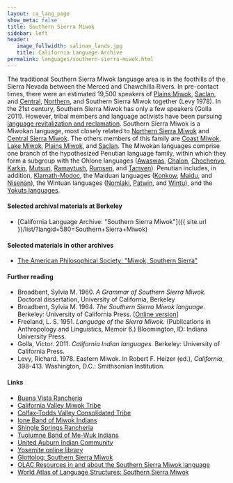 ```yaml
---
layout: ca_lang_page
show_meta: false
title: Southern Sierra Miwok
sidebar: left
header:
   image_fullwidth: salinan_lands.jpg
   title: California Language Archive
permalink: languages/southern-sierra-miwok.html
---
```



The traditional Southern Sierra Miwok language area is in the foothills of the Sierra Nevada between the Merced and Chawchilla Rivers. In pre-contact times, there were an estimated 19,500 speakers of [Plains Miwok](plains-miwok.html), [Saclan](saclan.html), and [Central](central-sierra-miwok.html), [Northern](northern-sierra-miwok.html), and Southern Sierra Miwok together (Levy 1978). In the 21st century, Southern Sierra Miwok has only a few speakers (Golla 2011). However, tribal members and language activists have been pursuing [language revitalization and reclamation](http://newsfromnativecalifornia.com/miwoklanguage/). Southern Sierra Miwok is a Miwokan language, most closely related to [Northern Sierra Miwok](northern-sierra-miwok.html) and [Central Sierra Miwok](central-sierra-miwok.html).  The others members of this family are [Coast Miwok](coast-miwok.html), [Lake Miwok](lake-miwok.html), [Plains Miwok](plains-miwok.html), and [Saclan](saclan.html). The Miwokan languages comprise one branch of the hypothesized Penutian language family, within which they form a subgroup with the Ohlone languages ([Awaswas](awaswas.html), [Chalon](chalon.html), [Chochenyo](chochenyo.html), [Karkin](karkin.html), [Mutsun](mutsun.html), [Ramaytush](ramaytush.html), [Rumsen](rumsen.html), and [Tamyen](tamyen.html)). Penutian includes, in addition, [Klamath-Modoc](modoc.html), the Maiduan languages ([Konkow](konkow.html), [Maidu](maidu.html), and [Nisenan](nisenan.html)), the Wintuan languages ([Nomlaki](nomlaki.html), [Patwin](patwin.html), and [Wintu](wintu.html)), and the [Yokuts languages](yokuts.html).

#### Selected archival materials at Berkeley

* [California Language Archive: "Southern Sierra Miwok"]({{ site.url }}/list/?langid=580=Southern+Sierra+Miwok)

#### Selected materials in other archives

* [The American Philosophical Society: "Miwok, Southern Sierra"](https://indigenousguide.amphilsoc.org/search?f%5B0%5D=guide_language_content_title%3AMiwok%2C%20Southern%20Sierra)

#### Further reading

* Broadbent, Sylvia M. 1960. *A Grammar of Southern Sierra Miwok.* Doctoral dissertation, University of California, Berkeley
* Broadbent, Sylvia M. 1964. *The Southern Sierra Miwok language.* Berkeley: University of California Press. [[Online version](https://www.yosemite.ca.us/library/southern_sierra_miwok_language/)]
* Freeland, L. S. 1951. *Language of the Sierra Miwok.* (Publications in Anthropology and Linguistics, Memoir 6.) Bloomington, ID: Indiana University Press.
* Golla, Victor. 2011. *California Indian languages.* Berkeley: University of California Press.
* Levy, Richard. 1978. Eastern Miwok. In Robert F. Heizer (ed.), *California*, 398-413. Washington, D.C.: Smithsonian Institution.

#### Links

* [Buena Vista Rancheria](http://buenavistatribe.com/)
* [California Valley Miwok Tribe](http://californiavalleymiwok.us/)
* [Colfax-Todds Valley Consolidated Tribe](http://www.colfaxrancheria.com/)
* [Ione Band of Miwok Indians](https://ionemiwok.net/)
* [Shingle Springs Rancheria](http://www.shinglespringsrancheria.com/)
* [Tuolumne Band of Me-Wuk Indians](http://www.mewuk.com/)
* [United Auburn Indian Community](http://www.auburnrancheria.com/)
* [Yosemite online library](http://www.yosemite.ca.us/library/)
* [Glottolog: Southern Sierra Miwok](https://glottolog.org/resource/languoid/id/sout2985)
* [OLAC Resources in and about the Southern Sierra Miwok language](http://www.language-archives.org/language/skd)
* [World Atlas of Language Structures: Southern Sierra Miwok](http://wals.info/languoid/lect/wals_code_mss)


